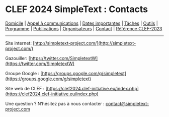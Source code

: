 # CLEF 2024 SimpleText : Contacts

[Domicile](./) | [Appel à communications](./CFP) | [Dates importantes](./dates) | [Tâches](./tasks) | [Outils](./tools) | [Programme](./program) | [Publications](./publications) | [Organisateurs](./organizers) | [Contact](./contact) | [Référence CLEF-2023](https://simpletext-project.com/2023/clef/)

---

Site internet: [http://simpletext-project.com/](http://simpletext-project.com/)

Gazouiller: [https://twitter.com/SimpletextW](https://twitter.com/SimpletextW)

Groupe Google : [https://groups.google.com/g/simpletext](https://groups.google.com/g/simpletext)

Site web de CLEF : [https://clef2024.clef-initiative.eu/index.php](https://clef2024.clef-initiative.eu/index.php) 
 
Une question ? N’hésitez pas à nous contacter : [contact@simpletext-project.com](mailto:contact@simpletext-project.com)
